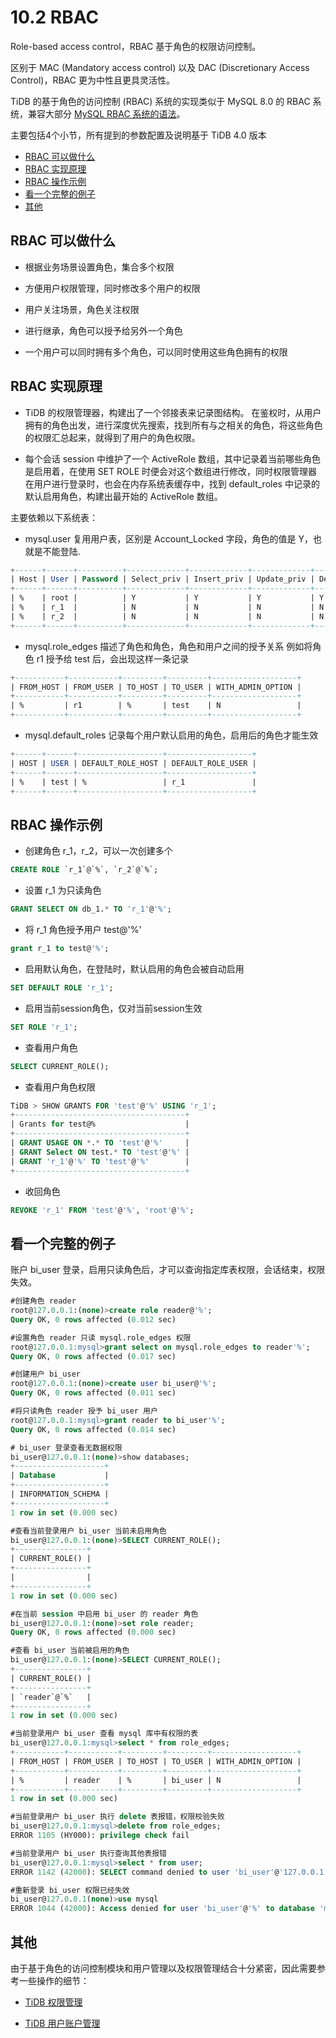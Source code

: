 # 10.2 RBAC

Role-based access control，RBAC 基于角色的权限访问控制。

区别于 MAC (Mandatory access control) 以及 DAC (Discretionary Access Control)，RBAC 更为中性且更具灵活性。

TiDB 的基于角色的访问控制 (RBAC) 系统的实现类似于 MySQL 8.0 的 RBAC 系统，兼容大部分 [MySQL RBAC 系统的语法](https://dev.mysql.com/doc/refman/8.0/en/roles.html)。

主要包括4个小节，所有提到的参数配置及说明基于 TiDB 4.0 版本

- [RBAC 可以做什么](#rbac-可以做什么)
- [RBAC 实现原理](#rbac-实现原理)
- [RBAC 操作示例](#rbac-操作示例)
- [看一个完整的例子](#看一个完整的例子)
- [其他](#其他)

## RBAC 可以做什么

- 根据业务场景设置角色，集合多个权限

- 方便用户权限管理，同时修改多个用户的权限

- 用户关注场景，角色关注权限

- 进行继承，角色可以授予给另外一个角色

- 一个用户可以同时拥有多个角色，可以同时使用这些角色拥有的权限

## RBAC 实现原理

- TiDB 的权限管理器，构建出了一个邻接表来记录图结构。
在鉴权时，从用户拥有的角色出发，进行深度优先搜索，找到所有与之相关的角色，将这些角色的权限汇总起来，就得到了用户的角色权限。

- 每个会话 session 中维护了一个 ActiveRole 数组，其中记录着当前哪些角色是启用着，在使用 SET ROLE 时便会对这个数组进行修改，同时权限管理器在用户进行登录时，也会在内存系统表缓存中，找到 default_roles 中记录的默认启用角色，构建出最开始的 ActiveRole 数组。

主要依赖以下系统表：

- mysql.user
复用用户表，区别是 Account_Locked 字段，角色的值是 Y，也就是不能登陆.

```sql
+------+------+----------+-------------+-------------+-------------+-------------+-------------+-----------+--------------+------------+-----------------+------------+--------------+------------+-----------------------+------------------+--------------+------------------+----------------+---------------------+--------------------+------------+------------------+------------+--------------+------------------+----------------+----------------+---------------+
| Host | User | Password | Select_priv | Insert_priv | Update_priv | Delete_priv | Create_priv | Drop_priv | Process_priv | Grant_priv | References_priv | Alter_priv | Show_db_priv | Super_priv | Create_tmp_table_priv | Lock_tables_priv | Execute_priv | Create_view_priv | Show_view_priv | Create_routine_priv | Alter_routine_priv | Index_priv | Create_user_priv | Event_priv | Trigger_priv | Create_role_priv | Drop_role_priv | Account_locked | Shutdown_priv |
+------+------+----------+-------------+-------------+-------------+-------------+-------------+-----------+--------------+------------+-----------------+------------+--------------+------------+-----------------------+------------------+--------------+------------------+----------------+---------------------+--------------------+------------+------------------+------------+--------------+------------------+----------------+----------------+---------------+
| %    | root |          | Y           | Y           | Y           | Y           | Y           | Y         | Y            | Y          | Y               | Y          | Y            | Y          | Y                     | Y                | Y            | Y                | Y              | Y                   | Y                  | Y          | Y                | Y          | Y            | Y                | Y              | N              | Y             |
| %    | r_1  |          | N           | N           | N           | N           | N           | N         | N            | N          | N               | N          | N            | N          | N                     | N                | N            | N                | N              | N                   | N                  | N          | N                | N          | N            | N                | N              | Y              | N             |
| %    | r_2  |          | N           | N           | N           | N           | N           | N         | N            | N          | N               | N          | N            | N          | N                     | N                | N            | N                | N              | N                   | N                  | N          | N                | N          | N            | N                | N              | Y              | N             |
+------+------+----------+-------------+-------------+-------------+-------------+-------------+-----------+--------------+------------+-----------------+------------+--------------+------------+-----------------------+------------------+--------------+------------------+----------------+---------------------+--------------------+------------+------------------+------------+--------------+------------------+----------------+----------------+---------------+
```

- mysql.role_edges
描述了角色和角色，角色和用户之间的授予关系
例如将角色 r1 授予给 test 后，会出现这样一条记录

```sql
+-----------+-----------+---------+---------+-------------------+
| FROM_HOST | FROM_USER | TO_HOST | TO_USER | WITH_ADMIN_OPTION |
+-----------+-----------+---------+---------+-------------------+
| %         | r1        | %       | test    | N                 |
+-----------+-----------+---------+---------+-------------------+
```

- mysql.default_roles
记录每个用户默认启用的角色，启用后的角色才能生效

```sql
+------+------+-------------------+-------------------+
| HOST | USER | DEFAULT_ROLE_HOST | DEFAULT_ROLE_USER |
+------+------+-------------------+-------------------+
| %    | test | %                 | r_1               |
+------+------+-------------------+-------------------+
```

## RBAC 操作示例

- 创建角色 r_1，r_2，可以一次创建多个

```sql
CREATE ROLE `r_1`@`%`, `r_2`@`%`;
```

- 设置 r_1 为只读角色

```sql
GRANT SELECT ON db_1.* TO 'r_1'@'%';
```

- 将 r_1 角色授予用户 test@'%'

```sql
grant r_1 to test@'%';
```

- 启用默认角色，在登陆时，默认启用的角色会被自动启用

```sql
SET DEFAULT ROLE 'r_1';
```

- 启用当前session角色，仅对当前session生效

```sql
SET ROLE 'r_1';
```

- 查看用户角色

```sql
SELECT CURRENT_ROLE();
```

- 查看用户角色权限

```sql
TiDB > SHOW GRANTS FOR 'test'@'%' USING 'r_1';
+--------------------------------------+
| Grants for test@%                    |
+--------------------------------------+
| GRANT USAGE ON *.* TO 'test'@'%'     |
| GRANT Select ON test.* TO 'test'@'%' |
| GRANT 'r_1'@'%' TO 'test'@'%'        |
+--------------------------------------+
```

- 收回角色

```sql
REVOKE 'r_1' FROM 'test'@'%', 'root'@'%';
```

## 看一个完整的例子
账户 bi_user 登录，启用只读角色后，才可以查询指定库表权限，会话结束，权限失效。

```sql
#创建角色 reader
root@127.0.0.1:(none)>create role reader@'%';
Query OK, 0 rows affected (0.012 sec)

#设置角色 reader 只读 mysql.role_edges 权限
root@127.0.0.1:mysql>grant select on mysql.role_edges to reader'%';
Query OK, 0 rows affected (0.017 sec)

#创建用户 bi_user
root@127.0.0.1:(none)>create user bi_user@'%';
Query OK, 0 rows affected (0.011 sec)

#将只读角色 reader 授予 bi_user 用户
root@127.0.0.1:mysql>grant reader to bi_user'%';
Query OK, 0 rows affected (0.014 sec)

# bi_user 登录查看无数据权限
bi_user@127.0.0.1:(none)>show databases;
+--------------------+
| Database           |
+--------------------+
| INFORMATION_SCHEMA |
+--------------------+
1 row in set (0.000 sec)

#查看当前登录用户 bi_user 当前未启用角色
bi_user@127.0.0.1:(none)>SELECT CURRENT_ROLE();
+----------------+
| CURRENT_ROLE() |
+----------------+
|                |
+----------------+
1 row in set (0.000 sec)

#在当前 session 中启用 bi_user 的 reader 角色
bi_user@127.0.0.1:(none)>set role reader;
Query OK, 0 rows affected (0.000 sec)

#查看 bi_user 当前被启用的角色
bi_user@127.0.0.1:(none)>SELECT CURRENT_ROLE();
+----------------+
| CURRENT_ROLE() |
+----------------+
| `reader`@`%`   |
+----------------+
1 row in set (0.000 sec)

#当前登录用户 bi_user 查看 mysql 库中有权限的表
bi_user@127.0.0.1:mysql>select * from role_edges;
+-----------+-----------+---------+---------+-------------------+
| FROM_HOST | FROM_USER | TO_HOST | TO_USER | WITH_ADMIN_OPTION |
+-----------+-----------+---------+---------+-------------------+
| %         | reader    | %       | bi_user | N                 |
+-----------+-----------+---------+---------+-------------------+
1 row in set (0.000 sec)

#当前登录用户 bi_user 执行 delete 表报错，权限校验失败
bi_user@127.0.0.1:mysql>delete from role_edges;
ERROR 1105 (HY000): privilege check fail

#当前登录用户 bi_user 执行查询其他表报错
bi_user@127.0.0.1:mysql>select * from user;
ERROR 1142 (42000): SELECT command denied to user 'bi_user'@'127.0.0.1' for table 'user'

#重新登录 bi_user 权限已经失效
bi_user@127.0.0.1(none)>use mysql
ERROR 1044 (42000): Access denied for user 'bi_user'@'%' to database 'mysql'
```
## 其他

由于基于角色的访问控制模块和用户管理以及权限管理结合十分紧密，因此需要参考一些操作的细节：

- [TiDB 权限管理](http://pingcap.com/docs-cn/stable/reference/security/privilege-system/)

- [TiDB 用户账户管理](https://pingcap.com/docs-cn/stable/reference/security/user-account-management/)
